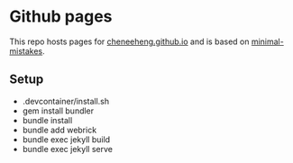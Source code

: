 # Github pages
This repo hosts pages for [cheneeheng.github.io](cheneeheng.github.io) and is based on [minimal-mistakes](https://github.com/mmistakes/minimal-mistakes).

## Setup
- .devcontainer/install.sh
- gem install bundler
- bundle install
- bundle add webrick
- bundle exec jekyll build
- bundle exec jekyll serve